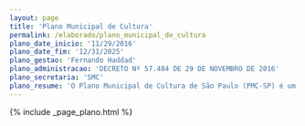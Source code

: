 ```yaml
---
layout: page
title: 'Plano Municipal de Cultura'
permalink: /elaborado/plano_municipal_de_cultura
plano_date_inicio: '11/29/2016'
plano_date_fim: '12/31/2025'
plano_gestao: 'Fernando Haddad'
plano_administracao: 'DECRETO Nº 57.484 DE 29 DE NOVEMBRO DE 2016'
plano_secretaria: 'SMC'
plano_resume: 'O Plano Municipal de Cultura de São Paulo (PMC-SP) é um documento de planejamento de longo prazo para as políticas culturais da cidade. Foi elaborado com base nas três Conferências Municipais de Cultura realizadas em 2004, 2009 e 2013, e em contribuições da consulta pública. O processo de criação envolveu ampla participação social, incluindo audiências públicas regionais e temáticas, além de consulta digital. O PMC-SP faz parte do Sistema Municipal de Cultura, juntamente com o Conselho Municipal de Política Cultural e o Fundo Municipal de Cultura, fortalecendo a participação de São Paulo no Sistema Nacional de Cultura e contribuindo para o Plano Nacional de Cultura e o pacto federativo entre os governos federal, estadual e municipal.'
---
```

<div>
{% include _page_plano.html %}
</div>

